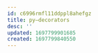 ```yaml
---
id: c6996rmfl11ddppl8ahefgz
title: py—decorators
desc: ''
updated: 1697799901685
created: 1697799840550
---
```


